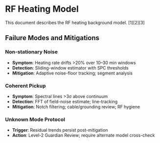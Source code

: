 # RF Heating Model

This document describes the RF heating background model. [1][2][3]

<!-- TODO: Add model description and references -->

## Failure Modes and Mitigations

### Non-stationary Noise
- **Symptom**: Heating rate drifts >20% over 10–30 min windows
- **Detection**: Sliding-window estimator with SPC thresholds
- **Mitigation**: Adaptive noise-floor tracking; segment analysis

### Coherent Pickup
- **Symptom**: Spectral lines >3σ above continuum
- **Detection**: FFT of field-noise estimate; line-tracking
- **Mitigation**: Notch filtering; cable/grounding review; RF hygiene

### Unknown Mode Protocol
- **Trigger**: Residual trends persist post-mitigation
- **Action**: Level-2 Guardian Review; require alternate model cross-check
